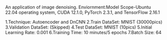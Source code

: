 An application of image denoising.
Enviornment:Model Scope-Ubuntu 22.04 operating system, CUDA 12.1.0, PyTorch 2.3.1, and TensorFlow 2.16.1

1.Technique: Autoencoder and DnCNN
2.Train DataSet: MNIST (30000pics)
3.Validation DataSet: (Skipped)
4.Test DataSet: MNIST (10pics)
5.Initial Learning Rate: 0.001
6.Training Time: 10 minutes/5 epochs
7.Batch Size: 64



